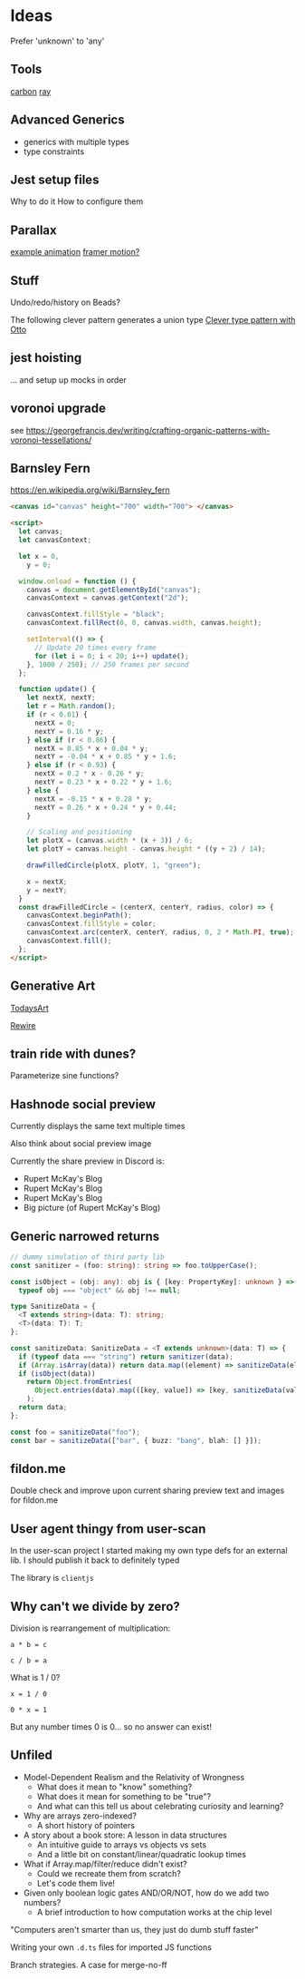 # Ideas

Prefer 'unknown' to 'any'

## Tools

[carbon](https://carbon.now.sh/)
[ray](https://ray.so/)

## Advanced Generics

- generics with multiple types
- type constraints

## Jest setup files

Why to do it
How to configure them

## Parallax

[example animation](https://upload.wikimedia.org/wikipedia/commons/d/d7/Parallax_scroll.gif)
[framer motion?](https://www.framer.com/examples/parallax-scroll/)

## Stuff

Undo/redo/history on Beads?

The following clever pattern generates a union type
[Clever type pattern with Otto](https://www.typescriptlang.org/play?ssl=13&ssc=1&pln=14&pc=1#code/JYOwLgpgTgZghgYwgAgIIGECSBRAtsMSKAWTgAczQBzZAbwChllgAlCMAVyhFQDkPcAI2gAuZCAHCoAbkbM2nbqgDKYKNTEBnNdVlMA9iAA2+uABMxAN33AzsgL716YAJ5kUeAkQDiEENDgwfSgAHjkAFQARQLhkCAAPSBAzTTpkAG0Aay0dECoAXTE4EBdkRyYAPmQAXjSs5hBkTIgXfRhkKJjC5AAKSzgjDggxTIAaZAA6KbgoKk0ikvT8gEoaqs6wOCz8sqyWto7ozfynV3c0LE9CaBrkK58-AKDQjBx8a5JySjyKp3oEQzaZCQbToAZGQSITK3HoQd5EMSve7QVbVKq0RzOCCg8GQhCZHqwyx+MC8OC4YbIADkrHYXB4qnUeSpqKqVJg+n0LKxOKMEKhhIgxPAZIpYiphhM5hZazo9mW9CAA)

## jest hoisting

... and setup up mocks in order

## voronoi upgrade

see <https://georgefrancis.dev/writing/crafting-organic-patterns-with-voronoi-tessellations/>

## Barnsley Fern

<https://en.wikipedia.org/wiki/Barnsley_fern>

```html
<canvas id="canvas" height="700" width="700"> </canvas>

<script>
  let canvas;
  let canvasContext;

  let x = 0,
    y = 0;

  window.onload = function () {
    canvas = document.getElementById("canvas");
    canvasContext = canvas.getContext("2d");

    canvasContext.fillStyle = "black";
    canvasContext.fillRect(0, 0, canvas.width, canvas.height);

    setInterval(() => {
      // Update 20 times every frame
      for (let i = 0; i < 20; i++) update();
    }, 1000 / 250); // 250 frames per second
  };

  function update() {
    let nextX, nextY;
    let r = Math.random();
    if (r < 0.01) {
      nextX = 0;
      nextY = 0.16 * y;
    } else if (r < 0.86) {
      nextX = 0.85 * x + 0.04 * y;
      nextY = -0.04 * x + 0.85 * y + 1.6;
    } else if (r < 0.93) {
      nextX = 0.2 * x - 0.26 * y;
      nextY = 0.23 * x + 0.22 * y + 1.6;
    } else {
      nextX = -0.15 * x + 0.28 * y;
      nextY = 0.26 * x + 0.24 * y + 0.44;
    }

    // Scaling and positioning
    let plotX = (canvas.width * (x + 3)) / 6;
    let plotY = canvas.height - canvas.height * ((y + 2) / 14);

    drawFilledCircle(plotX, plotY, 1, "green");

    x = nextX;
    y = nextY;
  }
  const drawFilledCircle = (centerX, centerY, radius, color) => {
    canvasContext.beginPath();
    canvasContext.fillStyle = color;
    canvasContext.arc(centerX, centerY, radius, 0, 2 * Math.PI, true);
    canvasContext.fill();
  };
</script>
```

## Generative Art

[TodaysArt](https://todaysart.org/)

[Rewire](https://www.rewirefestival.nl/)

## train ride with dunes?

Parameterize sine functions?

## Hashnode social preview

Currently displays the same text multiple times

Also think about social preview image

Currently the share preview in Discord is:

- Rupert McKay's Blog
- Rupert McKay's Blog
- Rupert McKay's Blog
- Big picture (of Rupert McKay's Blog)

## Generic narrowed returns

```ts
// dummy simulation of third party lib
const sanitizer = (foo: string): string => foo.toUpperCase();

const isObject = (obj: any): obj is { [key: PropertyKey]: unknown } =>
  typeof obj === "object" && obj !== null;

type SanitizeData = {
  <T extends string>(data: T): string;
  <T>(data: T): T;
};

const sanitizeData: SanitizeData = <T extends unknown>(data: T) => {
  if (typeof data === "string") return sanitizer(data);
  if (Array.isArray(data)) return data.map((element) => sanitizeData(element));
  if (isObject(data))
    return Object.fromEntries(
      Object.entries(data).map(([key, value]) => [key, sanitizeData(value)])
    );
  return data;
};

const foo = sanitizeData("foo");
const bar = sanitizeData(["bar", { buzz: "bang", blah: [] }]);
```

## fildon.me

Double check and improve upon current sharing preview text and images for fildon.me

## User agent thingy from user-scan

In the user-scan project I started making my own type defs for an external lib. I should publish it back to definitely typed

The library is `clientjs`

## Why can't we divide by zero?

Division is rearrangement of multiplication:

`a * b = c`

`c / b = a`

What is 1 / 0?

`x = 1 / 0`

`0 * x = 1`

But any number times 0 is 0... so no answer can exist!

## Unfiled

- Model-Dependent Realism and the Relativity of Wrongness
  - What does it mean to "know" something?
  - What does it mean for something to be "true"?
  - And what can this tell us about celebrating curiosity and learning?
- Why are arrays zero-indexed?
  - A short history of pointers
- A story about a book store: A lesson in data structures
  - An intuitive guide to arrays vs objects vs sets
  - And a little bit on constant/linear/quadratic lookup times
- What if Array.map/filter/reduce didn't exist?
  - Could we recreate them from scratch?
  - Let's code them live!
- Given only boolean logic gates AND/OR/NOT, how do we add two numbers?
  - A brief introduction to how computation works at the chip level

"Computers aren't smarter than us, they just do dumb stuff faster"

Writing your own `.d.ts` files for imported JS functions

Branch strategies. A case for merge-no-ff
